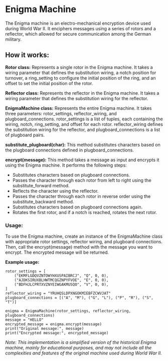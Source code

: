 # Enigma Machine

The Enigma machine is an electro-mechanical encryption device used during World War II. It enciphers messages using a series of rotors and a reflector, which allowed for secure communication among the German military.

## How it works:

**Rotor class:** Represents a single rotor in the Enigma machine. It takes a wiring parameter that defines the substitution wiring, a notch position for turnover, a ring_setting to configure the initial position of the ring, and an offset to set the initial position of the rotor.

**Reflector class:** Represents the reflector in the Enigma machine. It takes a wiring parameter that defines the substitution wiring for the reflector.

**EnigmaMachine class:** Represents the entire Enigma machine. It takes three parameters: rotor_settings, reflector_wiring, and plugboard_connections. rotor_settings is a list of tuples, each containing the wiring, notch, ring_setting, and offset for each rotor. reflector_wiring defines the substitution wiring for the reflector, and plugboard_connections is a list of plugboard pairs.

**substitute_plugboard(char):** This method substitutes characters based on the plugboard connections defined in plugboard_connections.

**encrypt(message):** This method takes a message as input and encrypts it using the Enigma machine. It performs the following steps:

- Substitutes characters based on plugboard connections.
- Passes the character through each rotor from left to right using the substitute_forward method.
- Reflects the character using the reflector.
- Passes the character through each rotor in reverse order using the substitute_backward method.
- Substitutes characters based on plugboard connections again.
- Rotates the first rotor, and if a notch is reached, rotates the next rotor.

### Usage:

To use the Enigma machine, create an instance of the EnigmaMachine class with appropriate rotor settings, reflector wiring, and plugboard connections. Then, call the encrypt(message) method with the message you want to encrypt. The encrypted message will be returned.

**Example usage:**

``` 
rotor_settings = [
    ("EKMFLGDQVZNTOWYHXUSPAIBRCJ", "Q", 0, 0),
    ("AJDKSIRUXBLHWTMCQGZNPYFVOE", "E", 0, 0),
    ("BDFHJLCPRTXVZNYEIWGAKMUSQO", "V", 0, 0),
]
reflector_wiring = "YRUHQSLDPXNGOKMIEBFZCWVJAT"
plugboard_connections = [("A", "M"), ("G", "L"), ("P", "R"), ("S", "T")]

enigma = EnigmaMachine(rotor_settings, reflector_wiring, plugboard_connections)
message = "HELLO"
encrypted_message = enigma.encrypt(message)
print("Original message:", message)
print("Encrypted message:", encrypted_message) 
```

*Note: This implementation is a simplified version of the historical Enigma machine, mainly for educational purposes, and may not include all the complexities and features of the original machine used during World War II.*